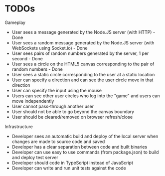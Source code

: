 # TODOs

Gameplay

-   User sees a message generated by the Node.JS server (with HTTP) - Done
-   User sees a random message generated by the Node.JS server (with WebSockets using Socket.io) - Done
-   User sees pairs of random numbers generated by the server, 1 per second - Done
-   User sees a circle on the HTML5 canvas corresponding to the pair of random numbers - Done
-   User sees a static circle corresponding to the user at a static location
-   User can specify a direction and can see the user circle move in that direction
-   User can specify the input using the mouse
-   Users can see other user circles who log into the "game" and users can move independently
-   User cannot pass-through another user
-   User should not be able to go beyond the canvas boundary
-   User should be cleared/removed on browser refresh/close


Infrastructure

-   Developer sees an automatic build and deploy of the local server when changes are made to source code and saved
-   Developer has a clear separation between code and built binaries
-   Developer can use easy to use commands (from package.json) to build and deploy test server
-   Developer should code in TypeScript instead of JavaScript
-   Developer can write and run unit tests against the code

